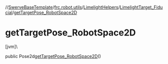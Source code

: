 //[SwerveBaseTemplate](../../../../index.md)/[frc.robot.utils](../../index.md)/[LimelightHelpers](../index.md)/[LimelightTarget_Fiducial](index.md)/[getTargetPose_RobotSpace2D](get-target-pose_-robot-space2-d.md)

# getTargetPose_RobotSpace2D

[jvm]\

public Pose2d[getTargetPose_RobotSpace2D](get-target-pose_-robot-space2-d.md)()
